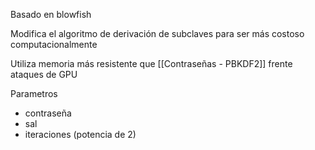 Basado en blowfish 

Modifica el algoritmo de derivación de subclaves para ser más costoso computacionalmente

Utiliza memoria 
más resistente que [[Contraseñas - PBKDF2]]
frente ataques de GPU

Parametros
- contraseña
- sal 
- iteraciones (potencia de 2)